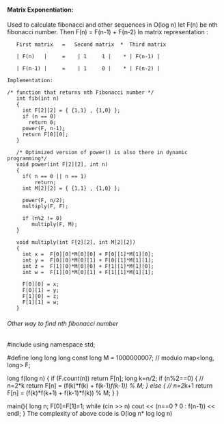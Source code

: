 #### Matrix Exponentiation:
Used to calculate fibonacci and other sequences in O(log n)
let F(n) be nth fibonacci number.
    Then F(n) = F(n-1) + F(n-2)
    In matrix representation :
    
       First matrix   =   Second matrix  *  Third matrix
       
       | F(n)   |     =    | 1     1 |    * | F(n-1) |
       
       | F(n-1) |     =    | 1     0 |    * | F(n-2) |
       
    Implementation:
    
    /* function that returns nth Fibonacci number */
       int fib(int n)
       {
         int F[2][2] = { {1,1} , {1,0} };
         if (n == 0)
           return 0;
         power(F, n-1);
         return F[0][0];
       }

       /* Optimized version of power() is also there in dynamic programming*/
       void power(int F[2][2], int n)
       {
         if( n == 0 || n == 1)
             return;
         int M[2][2] = { {1,1} , {1,0} };

         power(F, n/2);
         multiply(F, F);

         if (n%2 != 0)
            multiply(F, M);
       }

       void multiply(int F[2][2], int M[2][2])
       {
         int x =  F[0][0]*M[0][0] + F[0][1]*M[1][0];
         int y =  F[0][0]*M[0][1] + F[0][1]*M[1][1];
         int z =  F[1][0]*M[0][0] + F[1][1]*M[1][0];
         int w =  F[1][0]*M[0][1] + F[1][1]*M[1][1];

         F[0][0] = x;
         F[0][1] = y;
         F[1][0] = z;
         F[1][1] = w;
       }


###### Other way to find nth fibonacci number

#include <iostream>
using namespace std;

#define long long long
const long M = 1000000007; // modulo
map<long, long> F;

long f(long n) {
	if (F.count(n)) return F[n];
	long k=n/2;
	if (n%2==0) { // n=2*k
		return F[n] = (f(k)*f(k) + f(k-1)*f(k-1)) % M;
	} else { // n=2*k+1
		return F[n] = (f(k)*f(k+1) + f(k-1)*f(k)) % M;
	}
}

main(){
	long n;
	F[0]=F[1]=1;
	while (cin >> n)
	cout << (n==0 ? 0 : f(n-1)) << endl;
}
The complexity of above code is O(log n* log log n)
